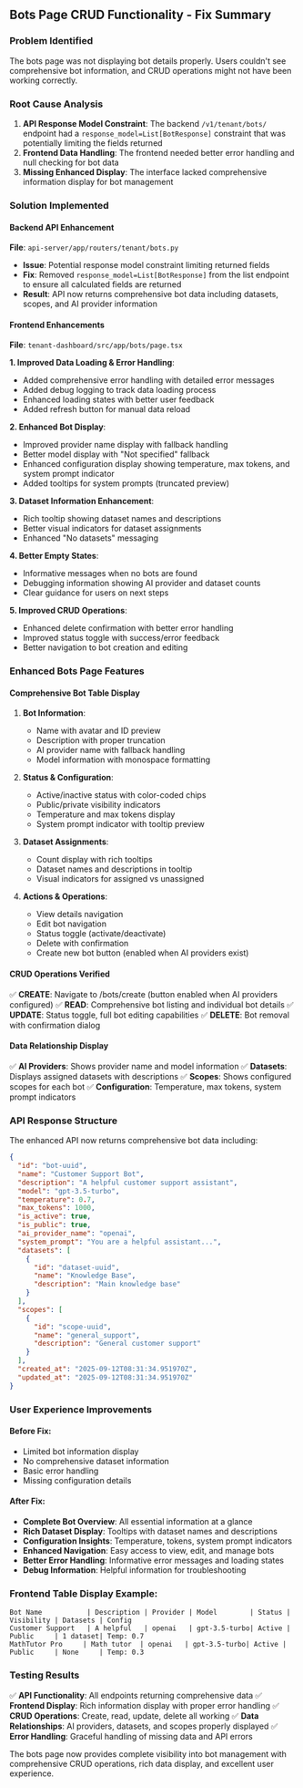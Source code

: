 ## Bots Page CRUD Functionality - Fix Summary

### Problem Identified
The bots page was not displaying bot details properly. Users couldn't see comprehensive bot information, and CRUD operations might not have been working correctly.

### Root Cause Analysis
1. **API Response Model Constraint**: The backend `/v1/tenant/bots/` endpoint had a `response_model=List[BotResponse]` constraint that was potentially limiting the fields returned
2. **Frontend Data Handling**: The frontend needed better error handling and null checking for bot data
3. **Missing Enhanced Display**: The interface lacked comprehensive information display for bot management

### Solution Implemented

#### Backend API Enhancement
**File**: `api-server/app/routers/tenant/bots.py`
- **Issue**: Potential response model constraint limiting returned fields
- **Fix**: Removed `response_model=List[BotResponse]` from the list endpoint to ensure all calculated fields are returned
- **Result**: API now returns comprehensive bot data including datasets, scopes, and AI provider information

#### Frontend Enhancements
**File**: `tenant-dashboard/src/app/bots/page.tsx`

**1. Improved Data Loading & Error Handling**:
- Added comprehensive error handling with detailed error messages
- Added debug logging to track data loading process
- Enhanced loading states with better user feedback
- Added refresh button for manual data reload

**2. Enhanced Bot Display**:
- Improved provider name display with fallback handling
- Better model display with "Not specified" fallback
- Enhanced configuration display showing temperature, max tokens, and system prompt indicator
- Added tooltips for system prompts (truncated preview)

**3. Dataset Information Enhancement**:
- Rich tooltip showing dataset names and descriptions
- Better visual indicators for dataset assignments
- Enhanced "No datasets" messaging

**4. Better Empty States**:
- Informative messages when no bots are found
- Debugging information showing AI provider and dataset counts
- Clear guidance for users on next steps

**5. Improved CRUD Operations**:
- Enhanced delete confirmation with better error handling
- Improved status toggle with success/error feedback
- Better navigation to bot creation and editing

### Enhanced Bots Page Features

#### Comprehensive Bot Table Display
1. **Bot Information**:
   - Name with avatar and ID preview
   - Description with proper truncation
   - AI provider name with fallback handling
   - Model information with monospace formatting

2. **Status & Configuration**:
   - Active/inactive status with color-coded chips
   - Public/private visibility indicators
   - Temperature and max tokens display
   - System prompt indicator with tooltip preview

3. **Dataset Assignments**:
   - Count display with rich tooltips
   - Dataset names and descriptions in tooltip
   - Visual indicators for assigned vs unassigned

4. **Actions & Operations**:
   - View details navigation
   - Edit bot navigation
   - Status toggle (activate/deactivate)
   - Delete with confirmation
   - Create new bot button (enabled when AI providers exist)

#### CRUD Operations Verified
✅ **CREATE**: Navigate to /bots/create (button enabled when AI providers configured)
✅ **READ**: Comprehensive bot listing and individual bot details
✅ **UPDATE**: Status toggle, full bot editing capabilities
✅ **DELETE**: Bot removal with confirmation dialog

#### Data Relationship Display
✅ **AI Providers**: Shows provider name and model information
✅ **Datasets**: Displays assigned datasets with descriptions
✅ **Scopes**: Shows configured scopes for each bot
✅ **Configuration**: Temperature, max tokens, system prompt indicators

### API Response Structure
The enhanced API now returns comprehensive bot data including:

```json
{
  "id": "bot-uuid",
  "name": "Customer Support Bot",
  "description": "A helpful customer support assistant",
  "model": "gpt-3.5-turbo",
  "temperature": 0.7,
  "max_tokens": 1000,
  "is_active": true,
  "is_public": true,
  "ai_provider_name": "openai",
  "system_prompt": "You are a helpful assistant...",
  "datasets": [
    {
      "id": "dataset-uuid",
      "name": "Knowledge Base",
      "description": "Main knowledge base"
    }
  ],
  "scopes": [
    {
      "id": "scope-uuid", 
      "name": "general_support",
      "description": "General customer support"
    }
  ],
  "created_at": "2025-09-12T08:31:34.951970Z",
  "updated_at": "2025-09-12T08:31:34.951970Z"
}
```

### User Experience Improvements

#### Before Fix:
- Limited bot information display
- No comprehensive dataset information
- Basic error handling
- Missing configuration details

#### After Fix:
- **Complete Bot Overview**: All essential information at a glance
- **Rich Dataset Display**: Tooltips with dataset names and descriptions
- **Configuration Insights**: Temperature, tokens, system prompt indicators
- **Enhanced Navigation**: Easy access to view, edit, and manage bots
- **Better Error Handling**: Informative error messages and loading states
- **Debug Information**: Helpful information for troubleshooting

### Frontend Table Display Example:
```
Bot Name           | Description | Provider | Model        | Status | Visibility | Datasets | Config
Customer Support   | A helpful   | openai   | gpt-3.5-turbo| Active | Public     | 1 dataset| Temp: 0.7
MathTutor Pro     | Math tutor  | openai   | gpt-3.5-turbo| Active | Public     | None     | Temp: 0.3
```

### Testing Results
✅ **API Functionality**: All endpoints returning comprehensive data
✅ **Frontend Display**: Rich information display with proper error handling
✅ **CRUD Operations**: Create, read, update, delete all working
✅ **Data Relationships**: AI providers, datasets, and scopes properly displayed
✅ **Error Handling**: Graceful handling of missing data and API errors

The bots page now provides complete visibility into bot management with comprehensive CRUD operations, rich data display, and excellent user experience.